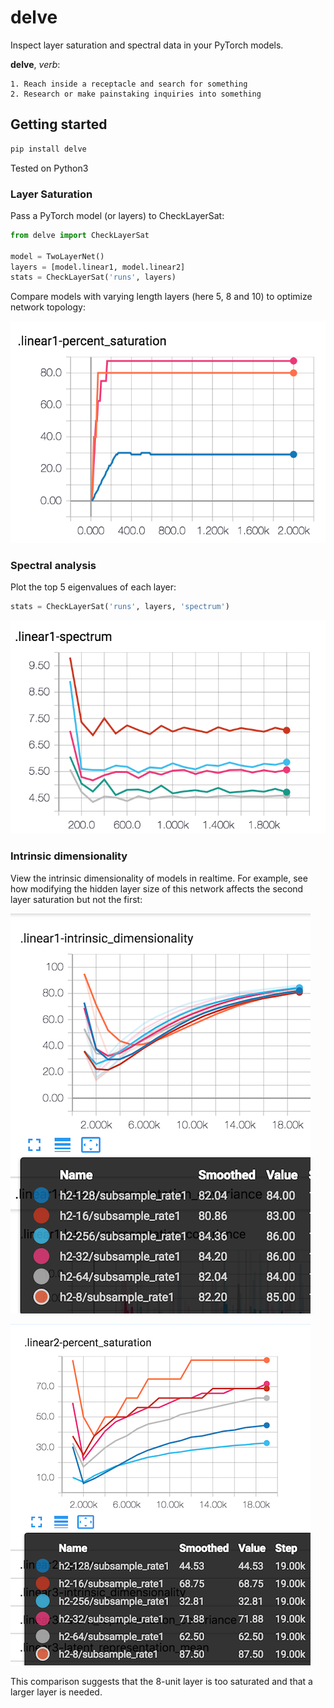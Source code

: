 # delve

Inspect layer saturation and spectral data in your PyTorch models.

**delve**, *verb*:
```
1. Reach inside a receptacle and search for something
2. Research or make painstaking inquiries into something
```
## Getting started

```bash
pip install delve
```

Tested on Python3

### Layer Saturation
Pass a PyTorch model (or layers) to CheckLayerSat:

```python
from delve import CheckLayerSat

model = TwoLayerNet()
layers = [model.linear1, model.linear2]
stats = CheckLayerSat('runs', layers)
```

Compare models with varying length layers (here 5, 8 and 10) to optimize network topology:

![saturation](images/saturation.png)

### Spectral analysis

Plot the top 5 eigenvalues of each layer:

```python
stats = CheckLayerSat('runs', layers, 'spectrum')
```

![spectrum](images/spectrum.png)

### Intrinsic dimensionality

View the intrinsic dimensionality of models in realtime. For example, see how modifying the hidden layer size of this network affects the second layer saturation but not the first:

![intrinsic_dimensionality-layer1](images/intrinsic_dimensionality.png)

![intrinsic_dimensionality-layer2](images/intrinsic_dimensionality_layer2.png)

This comparison suggests that the 8-unit layer is too saturated and that a larger layer is needed.
